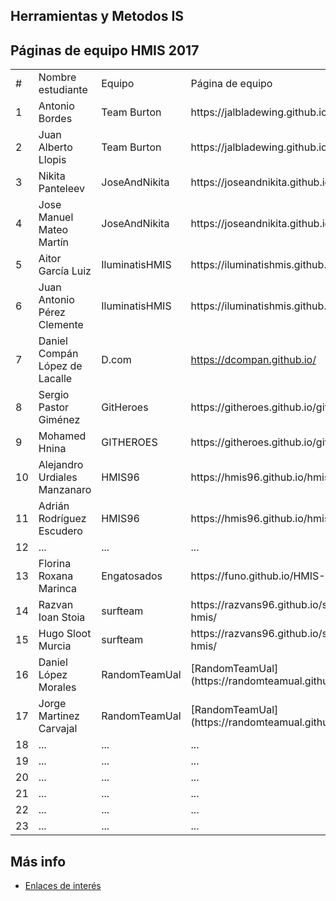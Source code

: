 ﻿## Herramientas y Metodos IS

## Páginas de equipo HMIS 2017

<table>
<tr> <td>#</td> <td>Nombre estudiante</td> <td>Equipo</td><td> Página de equipo </td></tr>
<tr> <td>1</td> <td>Antonio Bordes</td> <td>Team Burton</td> <td>https://jalbladewing.github.io/TeamBurton/</td> </tr>
<tr> <td>2</td> <td>Juan Alberto Llopis</td> <td>Team Burton</td> <td>https://jalbladewing.github.io/TeamBurton/</td> </tr>
<tr> <td>3</td> <td>Nikita Panteleev</td> <td>JoseAndNikita</td> <td>https://joseandnikita.github.io/hmis2017/</td> </tr>
<tr> <td>4</td> <td>Jose Manuel Mateo Martín</td> <td>JoseAndNikita</td> <td>https://joseandnikita.github.io/hmis2017/</td> </tr>
<tr> <td>5</td> <td>Aitor García Luiz</td> <td>IluminatisHMIS</td> <td>https://iluminatishmis.github.io/</td> </tr>
<tr> <td>6</td> <td>Juan Antonio Pérez Clemente </td> <td>IluminatisHMIS</td> <td>https://iluminatishmis.github.io/</td> </tr>
<tr> <td>7</td> <td>Daniel Compán López de Lacalle</td> <td>D.com</td> <td><a href="https://dcompan.github.io/">https://dcompan.github.io/</a></td> </tr>
<tr> <td>8</td> <td>Sergio Pastor Giménez</td> <td>GitHeroes</td> <td>https://githeroes.github.io/githeroes/</td> </tr>
<tr> <td>9</td> <td>Mohamed Hnina </td> <td>GITHEROES</td> <td>https://githeroes.github.io/githeroes/</td> </tr>
<tr> <td>10</td> <td>Alejandro Urdiales Manzanaro</td> <td>HMIS96</td> <td>https://hmis96.github.io/hmis96/</td> </tr>
<tr> <td>11</td> <td>Adrián Rodríguez Escudero</td> <td>HMIS96</td> <td>https://hmis96.github.io/hmis96/</td> </tr>
<tr> <td>12</td> <td>... </td> <td>... </td> <td>...</td> </tr>
<tr> <td>13</td> <td>Florina Roxana Marinca </td> <td>Engatosados </td> <td>https://funo.github.io/HMIS-Engatosados/</td> </tr>
<tr> <td>14</td> <td>Razvan Ioan Stoia</td> <td>surfteam</td> <td>https://razvans96.github.io/surfteam-hmis/</td> </tr>
<tr> <td>15</td> <td>Hugo Sloot Murcia</td> <td>surfteam</td> <td>https://razvans96.github.io/surfteam-hmis/</td> </tr>
<tr> <td>16</td> <td>Daniel López Morales</td> <td>RandomTeamUal</td> <td>[RandomTeamUal](https://randomteamual.github.io/)</td> </tr>
<tr> <td>17</td> <td>Jorge Martinez Carvajal</td><td>RandomTeamUal</td><td>[RandomTeamUal](https://randomteamual.github.io/)</td></tr>
<tr> <td>18</td> <td>... </td> <td>... </td> <td>...</td> </tr>
<tr> <td>19</td> <td>... </td> <td>... </td> <td>...</td> </tr>
<tr> <td>20</td> <td>... </td> <td>... </td> <td>...</td> </tr>
<tr> <td>21</td> <td>... </td> <td>... </td> <td>...</td> </tr>
<tr> <td>22</td> <td>... </td> <td>... </td> <td>...</td> </tr>
<tr> <td>23</td> <td>... </td> <td>... </td> <td>...</td> </tr>
</table>

## Más info
* [Enlaces de interés](enlaces.md)
